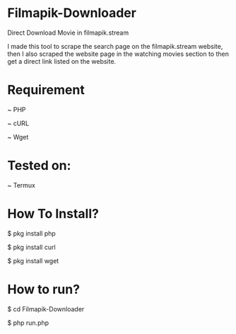 # Filmapik-Downloader
Direct Download Movie in filmapik.stream

I made this tool to scrape the search page on the filmapik.stream website, then I also scraped the website page in the watching movies section to then get a direct link listed on the website.

# Requirement
~ PHP

~ cURL

~ Wget

# Tested on:
~ Termux

# How To Install?

$ pkg install php

$ pkg install curl

$ pkg install wget

# How to run?

$ cd Filmapik-Downloader

$ php run.php
